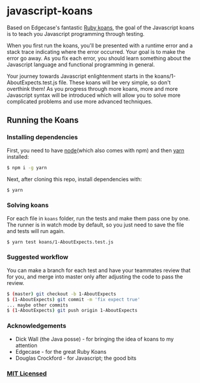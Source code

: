 # javascript-koans
Based on Edgecase's fantastic
[Ruby koans](http://github.com/edgecase/ruby_koans), the goal of the
Javascript koans is to teach you Javascript programming through
testing.

When you first run the koans, you'll be presented with a runtime error and a
stack trace indicating where the error occurred. Your goal is to make the
error go away. As you fix each error, you should learn something about the
Javascript language and functional programming in general.

Your journey towards Javascript enlightenment starts in the koans/1-AboutExpects.test.js file. These
koans will be very simple, so don't overthink them! As you progress through
more koans, more and more Javascript syntax will be introduced which will allow
you to solve more complicated problems and use more advanced techniques.

## Running the Koans

### Installing dependencies
First, you need to have [node](https://nodejs.org/en/)(which also comes with npm) and then [yarn](https://yarnpkg.com/en/) installed:
```sh
$ npm i -g yarn
```

Next, after cloning this repo, install dependencies with:
```sh
$ yarn
```

### Solving koans
For each file in `koans` folder, run the tests and make them pass one by one. The runner is in watch mode by default, so you just need to save the file and tests will run again.

```sh
$ yarn test koans/1-AboutExpects.test.js
```

### Suggested workflow
You can make a branch for each test and have your teammates review that for you, and merge into master only after adjusting the code to pass the review.

```sh
$ (master) git checkout -b 1-AboutExpects
$ (1-AboutExpects) git commit -m 'fix expect true'
... maybe other commits
$ (1-AboutExpects) git push origin 1-AboutExpects
```

### Acknowledgements
*  Dick Wall (the Java posse) - for bringing the idea of koans to my attention
*  Edgecase - for the great Ruby Koans
*  Douglas Crockford - for Javascript; the good bits

### [MIT Licensed](LICENSE)

